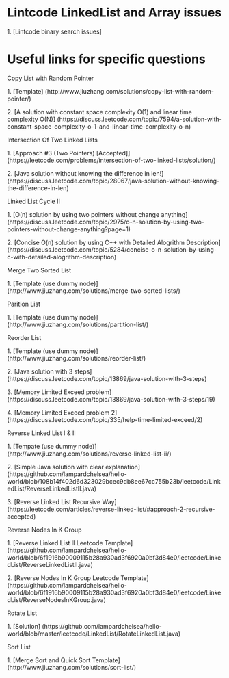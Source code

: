 # Lintcode LinkedList and Array issues
<p>1. [Lintcode binary search issues]

# Useful links for specific questions
<p>Copy List with Random Pointer
<p>1. [Template] (http://www.jiuzhang.com/solutions/copy-list-with-random-pointer/)
<p>2. [A solution with constant space complexity O(1) and linear time complexity O(N)] (https://discuss.leetcode.com/topic/7594/a-solution-with-constant-space-complexity-o-1-and-linear-time-complexity-o-n)

<p>Intersection Of Two Linked Lists
<p>1. [Approach #3 (Two Pointers) [Accepted]] (https://leetcode.com/problems/intersection-of-two-linked-lists/solution/)
<p>2. [Java solution without knowing the difference in len!] (https://discuss.leetcode.com/topic/28067/java-solution-without-knowing-the-difference-in-len)

<p>Linked List Cycle II
<p>1. [O(n) solution by using two pointers without change anything] (https://discuss.leetcode.com/topic/2975/o-n-solution-by-using-two-pointers-without-change-anything?page=1)
<p>2. [Concise O(n) solution by using C++ with Detailed Alogrithm Description] (https://discuss.leetcode.com/topic/5284/concise-o-n-solution-by-using-c-with-detailed-alogrithm-description)

<p>Merge Two Sorted List
<p>1. [Template (use dummy node)] (http://www.jiuzhang.com/solutions/merge-two-sorted-lists/)

<p>Parition List
<p>1. [Template (use dummy node)] (http://www.jiuzhang.com/solutions/partition-list/)

<p>Reorder List
<p>1. [Template (use dummy node)] (http://www.jiuzhang.com/solutions/reorder-list/)
<p>2. [Java solution with 3 steps] (https://discuss.leetcode.com/topic/13869/java-solution-with-3-steps)
<p>3. [Memory Limited Exceed problem] (https://discuss.leetcode.com/topic/13869/java-solution-with-3-steps/19)
<p>4. [Memory Limited Exceed problem 2] (https://discuss.leetcode.com/topic/335/help-time-limited-exceed/2)

<p>Reverse Linked List I & II
<p>1. [Tempate (use dummy node)] (http://www.jiuzhang.com/solutions/reverse-linked-list-ii/)
<p>2. [Simple Java solution with clear explanation] (https://github.com/lampardchelsea/hello-world/blob/108b14f402d6d323029bcec9db8ee67cc755b23b/leetcode/LinkedList/ReverseLinkedListII.java)
<p>3. [Reverse Linked List Recursive Way] (https://leetcode.com/articles/reverse-linked-list/#approach-2-recursive-accepted)

<p>Reverse Nodes In K Group
<p>1. [Reverse Linked List II Leetcode Template] (https://github.com/lampardchelsea/hello-world/blob/6f1916b90009115b28a930ad3f6920a0bf3d84e0/leetcode/LinkedList/ReverseLinkedListII.java)
<p>2. [Reverse Nodes In K Group Leetcode Template] (https://github.com/lampardchelsea/hello-world/blob/6f1916b90009115b28a930ad3f6920a0bf3d84e0/leetcode/LinkedList/ReverseNodesInKGroup.java)

<p>Rotate List
<p>1. [Solution] (https://github.com/lampardchelsea/hello-world/blob/master/leetcode/LinkedList/RotateLinkedList.java)

<p>Sort List
<p>1. [Merge Sort and Quick Sort Template] (http://www.jiuzhang.com/solutions/sort-list/)






